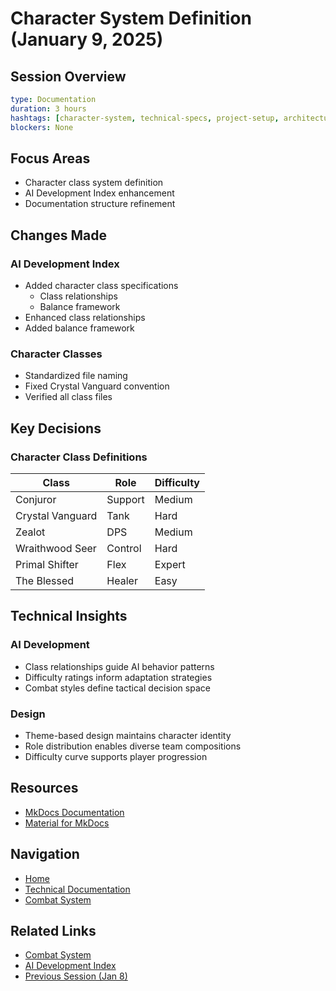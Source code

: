 # Character System Definition (January 9, 2025)

## Session Overview
```yaml
type: Documentation
duration: 3 hours
hashtags: [character-system, technical-specs, project-setup, architecture]
blockers: None
```

## Focus Areas
* Character class system definition
* AI Development Index enhancement
* Documentation structure refinement

## Changes Made

### AI Development Index
* Added character class specifications
  * Class relationships
  * Balance framework
* Enhanced class relationships
* Added balance framework

### Character Classes
* Standardized file naming
* Fixed Crystal Vanguard convention
* Verified all class files

## Key Decisions

### Character Class Definitions
| Class | Role | Difficulty |
| ----- | ---- | ---------- |
| Conjuror | Support | Medium |
| Crystal Vanguard | Tank | Hard |
| Zealot | DPS | Medium |
| Wraithwood Seer | Control | Hard |
| Primal Shifter | Flex | Expert |
| The Blessed | Healer | Easy |

## Technical Insights

### AI Development
* Class relationships guide AI behavior patterns
* Difficulty ratings inform adaptation strategies
* Combat styles define tactical decision space

### Design
* Theme-based design maintains character identity
* Role distribution enables diverse team compositions
* Difficulty curve supports player progression

## Resources

* [MkDocs Documentation](https://www.mkdocs.org/)
* [Material for MkDocs](https://squidfunk.github.io/mkdocs-material/)

## Navigation

- [Home](../../index.md)
- [Technical Documentation](../../technical/index.md)
- [Combat System](../../combat_system/balance_and_meta.md)

## Related Links
- [Combat System](../../combat_system/balance_and_meta.md)
- [AI Development Index](../../AI_DEVELOPMENT_INDEX.md)
- [Previous Session (Jan 8)](2025-01-08.md)
